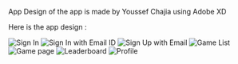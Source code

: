 App Design of the app is made by Youssef Chajia using Adobe XD

Here is the app design : 

![Sign In](https://user-images.githubusercontent.com/76397862/128643444-47b24ee0-95a0-4926-be2e-bc3a35197506.png)
![Sign In with Email ID](https://user-images.githubusercontent.com/76397862/128643443-8649a812-a18a-4b71-bf8b-c149891ce97a.png)
![Sign Up with Email](https://user-images.githubusercontent.com/76397862/128643446-6b80e17f-d111-4abf-8704-d9221ca94872.png)
![Game List](https://user-images.githubusercontent.com/76397862/128643447-6c13f877-6aec-4732-901e-db1e30f1f93f.png)
![Game page](https://user-images.githubusercontent.com/76397862/128643448-a823315f-777b-4d29-9a50-044ab970461d.png)
![Leaderboard](https://user-images.githubusercontent.com/76397862/128643439-1cf34f9d-ace5-43fd-b3e1-c74cd5e909bb.png)
![Profile](https://user-images.githubusercontent.com/76397862/128643441-b507279c-a032-4ddb-b708-77fdc3273f49.png)

